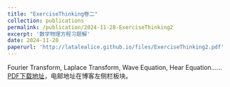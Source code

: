 ```yaml
---
title: "ExerciseThinking卷二"
collection: publications
permalink: /publication/2024-11-28-ExerciseThinking2
excerpt: '数学物理方程习题解'
date: 2024-11-28
paperurl: 'http://latalealice.github.io/files/ExerciseThinking2.pdf'
---
```


Fourier Transform, Laplace Transform, Wave Equation, Hear Equation……  
[PDF下载地址](http://latalealice.github.io/files/ExerciseThinking2.pdf)，电邮地址在博客左侧栏板块。
